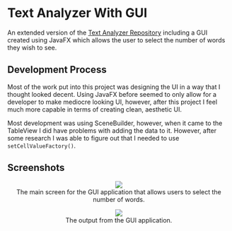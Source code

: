 # Text Analyzer With GUI
An extended version of the [Text Analyzer Repository](https://github.com/ZachK03/TextAnalyzer-CEN-3024C) including a GUI created using JavaFX which allows the user to select the number of words they wish to see. 

## Development Process
Most of the work put into this project was designing the UI in a way that I thought looked decent. Using JavaFX before seemed to only allow for a developer to make mediocre looking UI, however, after this project I feel much more capable in terms of creating clean, aesthetic UI. 

Most development was using SceneBuilder, however, when it came to the TableView I did have problems with adding the data to it. However, after some research I was able to figure out that I needed to use `setCellValueFactory()`.

## Screenshots

<p align='center'>
	<img src="https://imgur.com/3LUBrkH.png"><br/>
	The main screen for the GUI application that allows users to select the number of words.
</p>
<p align='center'>
	<img src="https://imgur.com/2JWQQnQ.png"><br/>
	The output from the GUI application.
</p>
